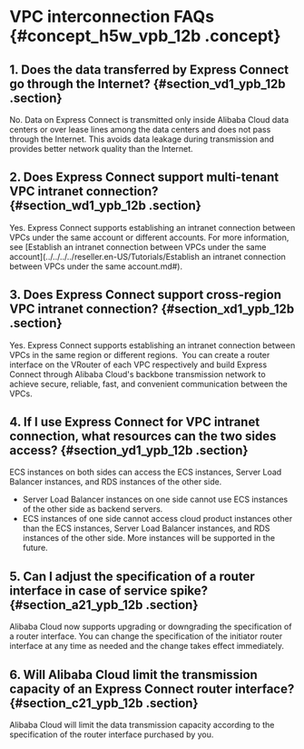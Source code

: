 # VPC interconnection FAQs {#concept_h5w_vpb_12b .concept}

## 1. Does the data transferred by Express Connect go through the Internet? {#section_vd1_ypb_12b .section}

No. Data on Express Connect is transmitted only inside Alibaba Cloud data centers or over lease lines among the data centers and does not pass through the Internet. This avoids data leakage during transmission and provides better network quality than the Internet.

## 2. Does Express Connect support multi-tenant VPC intranet connection? {#section_wd1_ypb_12b .section}

Yes. Express Connect supports establishing an intranet connection between VPCs under the same account or different accounts. For more information, see [Establish an intranet connection between VPCs under the same account](../../../../reseller.en-US/Tutorials/Establish an intranet connection between VPCs under the same account.md#).

## 3. Does Express Connect support cross-region VPC intranet connection? {#section_xd1_ypb_12b .section}

Yes. Express Connect supports establishing an intranet connection between VPCs in the same region or different regions.  You can create a router interface on the VRouter of each VPC respectively and build Express Connect through Alibaba Cloud's backbone transmission network to achieve secure, reliable, fast, and convenient communication between the VPCs.

## 4. If I use Express Connect for VPC intranet connection, what resources can the two sides access? {#section_yd1_ypb_12b .section}

ECS instances on both sides can access the ECS instances, Server Load Balancer instances, and RDS instances of the other side.

-   Server Load Balancer instances on one side cannot use ECS instances of the other side as backend servers.
-   ECS instances of one side cannot access cloud product instances other than the ECS instances, Server Load Balancer instances, and RDS instances of the other side. More instances will be supported in the future.

## 5. Can I adjust the specification of a router interface in case of service spike? {#section_a21_ypb_12b .section}

Alibaba Cloud now supports upgrading or downgrading the specification of a router interface. You can change the specification of the initiator router interface at any time as needed and the change takes effect immediately.

## 6. Will Alibaba Cloud limit the transmission capacity of an Express Connect router interface? {#section_c21_ypb_12b .section}

Alibaba Cloud will limit the data transmission capacity according to the specification of the router interface purchased by you.


